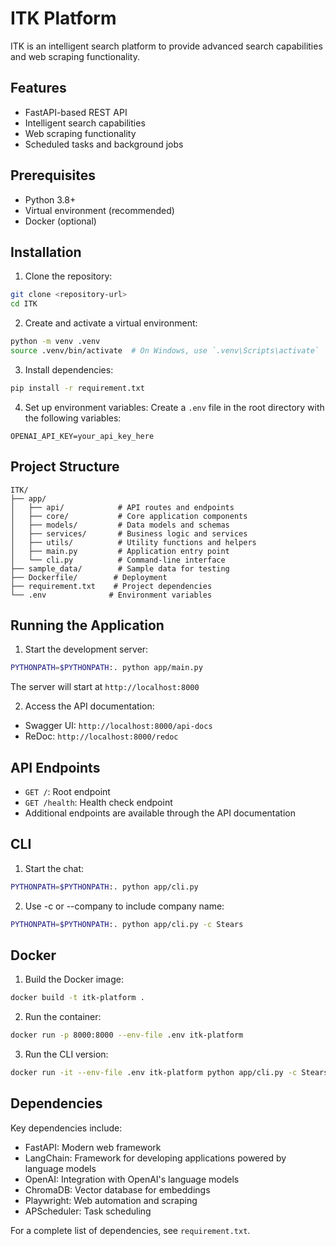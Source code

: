 # ITK Platform

ITK is an intelligent search platform to provide advanced search capabilities and web scraping functionality.

## Features

- FastAPI-based REST API
- Intelligent search capabilities
- Web scraping functionality
- Scheduled tasks and background jobs

## Prerequisites

- Python 3.8+
- Virtual environment (recommended)
- Docker (optional)

## Installation

1. Clone the repository:
```bash
git clone <repository-url>
cd ITK
```

2. Create and activate a virtual environment:
```bash
python -m venv .venv
source .venv/bin/activate  # On Windows, use `.venv\Scripts\activate`
```

3. Install dependencies:
```bash
pip install -r requirement.txt
```

4. Set up environment variables:
Create a `.env` file in the root directory with the following variables:
```
OPENAI_API_KEY=your_api_key_here
```

## Project Structure

```
ITK/
├── app/
│   ├── api/            # API routes and endpoints
│   ├── core/           # Core application components
│   ├── models/         # Data models and schemas
│   ├── services/       # Business logic and services
│   ├── utils/          # Utility functions and helpers
│   ├── main.py         # Application entry point
│   └── cli.py          # Command-line interface
├── sample_data/        # Sample data for testing
├── Dockerfile/        # Deployment
├── requirement.txt    # Project dependencies
└── .env              # Environment variables
```

## Running the Application

1. Start the development server:
```bash
PYTHONPATH=$PYTHONPATH:. python app/main.py
```

The server will start at `http://localhost:8000`

2. Access the API documentation:
- Swagger UI: `http://localhost:8000/api-docs`
- ReDoc: `http://localhost:8000/redoc`

## API Endpoints

- `GET /`: Root endpoint
- `GET /health`: Health check endpoint
- Additional endpoints are available through the API documentation

## CLI

1. Start the chat:
```bash
PYTHONPATH=$PYTHONPATH:. python app/cli.py
```

2. Use -c or --company to include company name:
```bash
PYTHONPATH=$PYTHONPATH:. python app/cli.py -c Stears
```

## Docker

1. Build the Docker image:
```bash
docker build -t itk-platform .
```

2. Run the container:
```bash
docker run -p 8000:8000 --env-file .env itk-platform
```

3. Run the CLI version:
```bash
docker run -it --env-file .env itk-platform python app/cli.py -c Stears
```

## Dependencies

Key dependencies include:
- FastAPI: Modern web framework
- LangChain: Framework for developing applications powered by language models
- OpenAI: Integration with OpenAI's language models
- ChromaDB: Vector database for embeddings
- Playwright: Web automation and scraping
- APScheduler: Task scheduling

For a complete list of dependencies, see `requirement.txt`.
